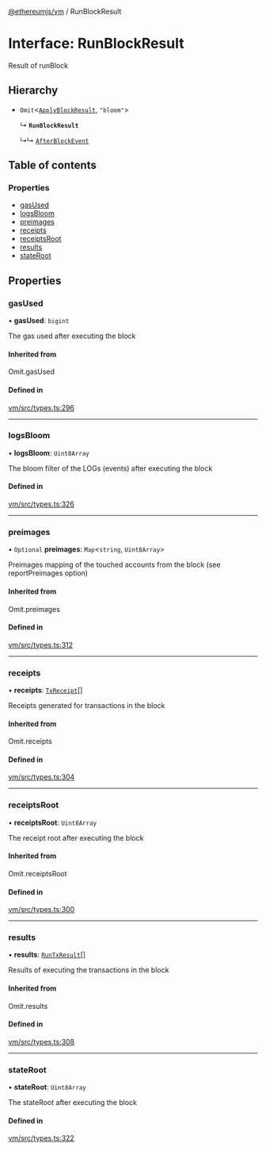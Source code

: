 [@ethereumjs/vm](../README.md) / RunBlockResult

# Interface: RunBlockResult

Result of runBlock

## Hierarchy

- `Omit`<[`ApplyBlockResult`](ApplyBlockResult.md), ``"bloom"``\>

  ↳ **`RunBlockResult`**

  ↳↳ [`AfterBlockEvent`](AfterBlockEvent.md)

## Table of contents

### Properties

- [gasUsed](RunBlockResult.md#gasused)
- [logsBloom](RunBlockResult.md#logsbloom)
- [preimages](RunBlockResult.md#preimages)
- [receipts](RunBlockResult.md#receipts)
- [receiptsRoot](RunBlockResult.md#receiptsroot)
- [results](RunBlockResult.md#results)
- [stateRoot](RunBlockResult.md#stateroot)

## Properties

### gasUsed

• **gasUsed**: `bigint`

The gas used after executing the block

#### Inherited from

Omit.gasUsed

#### Defined in

[vm/src/types.ts:296](https://github.com/ethereumjs/ethereumjs-monorepo/blob/master/packages/vm/src/types.ts#L296)

___

### logsBloom

• **logsBloom**: `Uint8Array`

The bloom filter of the LOGs (events) after executing the block

#### Defined in

[vm/src/types.ts:326](https://github.com/ethereumjs/ethereumjs-monorepo/blob/master/packages/vm/src/types.ts#L326)

___

### preimages

• `Optional` **preimages**: `Map`<`string`, `Uint8Array`\>

Preimages mapping of the touched accounts from the block (see reportPreimages option)

#### Inherited from

Omit.preimages

#### Defined in

[vm/src/types.ts:312](https://github.com/ethereumjs/ethereumjs-monorepo/blob/master/packages/vm/src/types.ts#L312)

___

### receipts

• **receipts**: [`TxReceipt`](../README.md#txreceipt)[]

Receipts generated for transactions in the block

#### Inherited from

Omit.receipts

#### Defined in

[vm/src/types.ts:304](https://github.com/ethereumjs/ethereumjs-monorepo/blob/master/packages/vm/src/types.ts#L304)

___

### receiptsRoot

• **receiptsRoot**: `Uint8Array`

The receipt root after executing the block

#### Inherited from

Omit.receiptsRoot

#### Defined in

[vm/src/types.ts:300](https://github.com/ethereumjs/ethereumjs-monorepo/blob/master/packages/vm/src/types.ts#L300)

___

### results

• **results**: [`RunTxResult`](RunTxResult.md)[]

Results of executing the transactions in the block

#### Inherited from

Omit.results

#### Defined in

[vm/src/types.ts:308](https://github.com/ethereumjs/ethereumjs-monorepo/blob/master/packages/vm/src/types.ts#L308)

___

### stateRoot

• **stateRoot**: `Uint8Array`

The stateRoot after executing the block

#### Defined in

[vm/src/types.ts:322](https://github.com/ethereumjs/ethereumjs-monorepo/blob/master/packages/vm/src/types.ts#L322)
